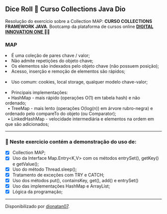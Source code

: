 <h2>
Dice Roll &#127922; Curso Collections Java Dio
</h2>

<p>Resolução do exercício sobre a Collection MAP: <strong>CURSO COLLECTIONS FRAMEWORK JAVA</strong>.
Bootcamp da plataforma de cursos online <strong> <a href="https://web.digitalinnovation.one/home"> DIGITAL INNOVATION ONE  </a>
</strong> 🧡💛

<h3>MAP</h3>
<li>É uma coleção de pares chave / valor;</li>
<li>Não admite repetições do objeto chave;</li>
<li>Os elementos são indexados pelo objeto chave (não possuem posição);</li>
<li>Acesso, inserção e remoção de elementos são rápidos;</li>
	<br>
  
<li>Uso comum: cookies, local storage, qualquer modelo chave-valor;</li>
<br>

<li>Principais implementações:<br>
	  &nbsp • HashMap - mais rápido (operações O(1) em tabela hash) e não ordenado;<br>
	  &nbsp • TreeMap - mais lento (operações O(log(n)) em árvore rubro-negra) e ordenado pelo
	compareTo do objeto (ou Comparator);<br>
    &nbsp • LinkedHashMap - velocidade intermediária e elementos na ordem em que são adicionados;<br>

<hr>

<h3>
🛑 Neste exercicio contém a demonstração do uso de:
</h3>

- [x] Collection MAP;
- [x] Uso da Interface Map.Entry<K,V> com os métodos entrySet(), getKey() e getValue();
- [x] Uso do método Thread.sleep();
- [x] Tratamento de exceções com TRY e CATCH;
- [x] Uso dos métodos put(), containsKey, get(), add() e entrySet()
- [x] Uso das implementações HashMap e ArrayList;
- [x] Lógica da programação;

------------

Disponibilizado por [dionatan07](https://www.linkedin.com/in/dionatandeandrade/ "LinkedIn").
